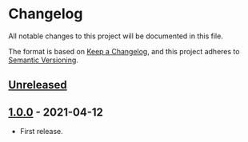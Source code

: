 # Changelog

All notable changes to this project will be documented in this file.

The format is based on [Keep a Changelog](https://keepachangelog.com/en/1.0.0/),
and this project adheres to [Semantic Versioning](https://semver.org/spec/v2.0.0.html).



## [Unreleased]

## [1.0.0] - 2021-04-12

- First release.


[Unreleased]: https://github.com/giantswarm/athena/compare/v1.0.0...HEAD
[1.0.0]: https://github.com/giantswarm/athena/releases/tag/v1.0.0

